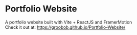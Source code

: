 # Portfolio Website
A portfolio website built with Vite + ReactJS and FramerMotion \
Check it out at: https://groobob.github.io/Portfolio-Website/